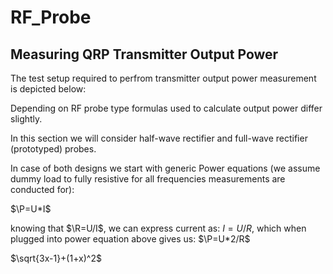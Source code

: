 # RF_Probe



## Measuring QRP Transmitter Output Power  

The test setup required to perfrom transmitter output power measurement is depicted below:

Depending on RF probe type formulas used to calculate output power differ slightly.

In this section we will consider half-wave rectifier and full-wave rectifier (prototyped) probes.

In case of both designs we start with generic Power equations (we assume dummy load to fully resistive for 
all frequencies measurements are conducted for):

$\P=U*I$

knowing that $\R=U/I$, we can express current as: $I=U/R$, which when plugged into power equation above
gives us:
$\P=U*2/R$

$\sqrt{3x-1}+(1+x)^2$